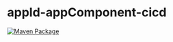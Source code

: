 # appId-appComponent-cicd

[![Maven Package](https://github.com/SrinivasKashi/appId-appComponent-cicd/actions/workflows/mavenPipeline.yml/badge.svg?branch=main&event=push)](https://github.com/SrinivasKashi/appId-appComponent-cicd/actions/workflows/mavenPipeline.yml)
